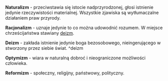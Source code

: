 **Naturalizm** - przeciwstawia się istocie nadprzyrodzonej, głosi istnienie jedynie rzeczywistości materialnej. Wszystkie zjawiska są wytłumaczalne działaniem praw przyrody.

**Racjonalizm** - uznaje jedynie to co można udowodnić rozumem. W miejsce chrześcijaństwa stawiany [deizm](#^deizm).

**Deizm** - zakłada istnienie jedynie boga bezosobowego, nieingerującego w stworzony przez siebie świat. ^deizm

**Optymizm** - wiara w naturalną dobroć i nieograniczone możliwości człowieka. 

**Reformizm** - społeczny, religijny, państwowy, polityczny.